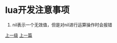 # lua开发注意事项
1. nil表示一个无效值，但是对nil进行运算操作时会报错






























[上一级](base.md)
[上一篇](lua_CartesianProduct.md)
